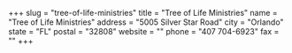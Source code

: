 +++
slug = "tree-of-life-ministries"
title = "Tree of Life Ministries"
name = "Tree of Life Ministries"
address = "5005 Silver Star Road"
city = "Orlando"
state = "FL"
postal = "32808"
website = ""
phone = "407 704-6923"
fax = ""
+++
